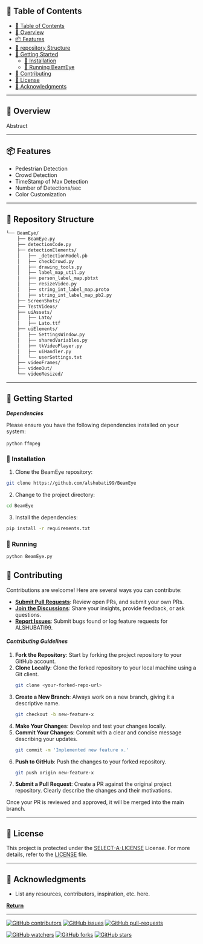 ## 📖 Table of Contents
- [📖 Table of Contents](#-table-of-contents)
- [📍 Overview](#-overview)
- [📦 Features](#-features)
- [📂 repository Structure](#-repository-structure)
- [🚀 Getting Started](#-getting-started)
    - [🔧 Installation](#-installation)
    - [🤖 Running BeamEye](#-running)
- [🤝 Contributing](#-contributing)
- [📄 License](#-license)
- [👏 Acknowledgments](#-acknowledgments)

---


## 📍 Overview

Abstract

---

## 📦 Features

- Pedestrian Detection
- Crowd Detection
- TimeStamp of Max Detection
- Number of Detections/sec
- Color Customization
  

---


## 📂 Repository Structure

```sh
└── BeamEye/
    ├── BeamEye.py
    ├── detectionCode.py
    ├── detectionElements/
    │   ├── _detectionModel.pb
    │   ├── checkCrowd.py
    │   ├── drawing_tools.py
    │   ├── label_map_util.py
    │   ├── person_label_map.pbtxt
    │   ├── resizeVideo.py
    │   ├── string_int_label_map.proto
    │   ├── string_int_label_map_pb2.py
    ├── ScreenShots/
    ├── TestVideos/
    ├── uiAssets/
    │   ├── Lato/
    │   ├── Lato.ttf
    ├── uiElements/
    │   ├── SettingsWindow.py
    │   ├── sharedVariables.py
    │   ├── tkVideoPlayer.py
    │   ├── uiHandler.py
    │   └── userSettings.txt
    ├── videoFrames/
    ├── videoOut/
    └── videoResized/

```

---


## 🚀 Getting Started

***Dependencies***

Please ensure you have the following dependencies installed on your system:

`python`
`ffmpeg`

### 🔧 Installation

1. Clone the BeamEye repository:
```sh
git clone https://github.com/alshubati99/BeamEye
```

2. Change to the project directory:
```sh
cd BeamEye
```

3. Install the dependencies:
```sh
pip install -r requirements.txt
```

### 🤖 Running

```sh
python BeamEye.py
```



## 🤝 Contributing

Contributions are welcome! Here are several ways you can contribute:

- **[Submit Pull Requests](https://github.com/alshubati99/BeamEye/blob/main/CONTRIBUTING.md)**: Review open PRs, and submit your own PRs.
- **[Join the Discussions](https://github.com/alshubati99/BeamEye/discussions)**: Share your insights, provide feedback, or ask questions.
- **[Report Issues](https://github.com/alshubati99/BeamEye/issues)**: Submit bugs found or log feature requests for ALSHUBATI99.

#### *Contributing Guidelines*



1. **Fork the Repository**: Start by forking the project repository to your GitHub account.
2. **Clone Locally**: Clone the forked repository to your local machine using a Git client.
   ```sh
   git clone <your-forked-repo-url>
   ```
3. **Create a New Branch**: Always work on a new branch, giving it a descriptive name.
   ```sh
   git checkout -b new-feature-x
   ```
4. **Make Your Changes**: Develop and test your changes locally.
5. **Commit Your Changes**: Commit with a clear and concise message describing your updates.
   ```sh
   git commit -m 'Implemented new feature x.'
   ```
6. **Push to GitHub**: Push the changes to your forked repository.
   ```sh
   git push origin new-feature-x
   ```
7. **Submit a Pull Request**: Create a PR against the original project repository. Clearly describe the changes and their motivations.

Once your PR is reviewed and approved, it will be merged into the main branch.


---

## 📄 License


This project is protected under the [SELECT-A-LICENSE](https://choosealicense.com/licenses) License. For more details, refer to the [LICENSE](https://choosealicense.com/licenses/) file.

---

## 👏 Acknowledgments

- List any resources, contributors, inspiration, etc. here.

[**Return**](#Top)

---
[![GitHub contributors](https://img.shields.io/github/contributors/alshubati99/BeamEye.svg?color=blue)](https://github.com/alshubati99/BeamEye/contributors)
[![GitHub issues](https://img.shields.io/github/issues/alshubati99/BeamEye.svg?color=blue)](https://GitHub.com/alshubati99/BeamEye/issues/)
[![GitHub pull-requests](https://img.shields.io/github/issues-pr/alshubati99/BeamEye.svg?color=blue)](https://GitHub.com/alshubati99/BeamEye/pull/)

[![GitHub watchers](https://img.shields.io/github/watchers/alshubati99/BeamEye.svg?style=social&label=Watch&maxAge=2592000&color=blue)](https://GitHub.com/alshubati99/BeamEye/watchers/)
[![GitHub forks](https://img.shields.io/github/forks/alshubati99/BeamEye.svg?style=social&label=Fork&maxAge=2592000&color=blue)](https://GitHub.com/alshubati99/BeamEye/network/)
[![GitHub stars](https://img.shields.io/github/stars/alshubati99/BeamEye.svg?style=social&label=Star&maxAge=2592000&color=blue)](https://GitHub.com/alshubati99/BeamEye/stargazers/)
